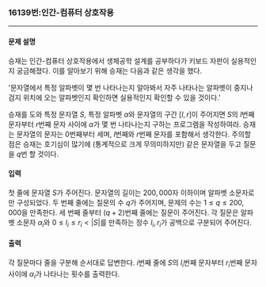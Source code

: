 ### 16139번:인간-컴퓨터 상호작용

***

#### 문제 설명
승재는 인간-컴퓨터 상호작용에서 생체공학 설계를 공부하다가 키보드 자판이 실용적인지 궁금해졌다. 이를 알아보기 위해 승재는 다음과 같은 생각을 했다. 

'문자열에서 특정 알파벳이 몇 번 나타나는지 알아봐서 자주 나타나는 알파벳이 중지나 검지 위치에 오는 알파벳인지 확인하면 실용적인지 확인할 수 있을 것이다.'

승재를 도와 특정 문자열 
$S$, 특정 알파벳 
$\alpha$와 문자열의 구간 
$[l,r]$이 주어지면 
$S$의 
$l$번째 문자부터 
$r$번째 문자 사이에 
$\alpha$가 몇 번 나타나는지 구하는 프로그램을 작성하여라. 승재는 문자열의 문자는 
$0$번째부터 세며, 
$l$번째와 
$r$번째 문자를 포함해서 생각한다. 주의할 점은 승재는 호기심이 많기에 (통계적으로 크게 무의미하지만) 같은 문자열을 두고 질문을 
$q$번 할 것이다.

#### 입력
첫 줄에 문자열 
$S$가 주어진다. 문자열의 길이는 
$200,000$자 이하이며 알파벳 소문자로만 구성되었다. 두 번째 줄에는 질문의 수 
$q$가 주어지며, 문제의 수는 
$1\leq q\leq 200,000$을 만족한다. 세 번째 줄부터 
$(q+2)$번째 줄에는 질문이 주어진다. 각 질문은 알파벳 소문자 
$\alpha_i$와 
$0\leq l_i\leq r_i<|S|$를 만족하는 정수 
$l_i,r_i$가 공백으로 구분되어 주어진다.

#### 출력
각 질문마다 줄을 구분해 순서대로 답변한다. 
$i$번째 줄에 
$S$의 
$l_i$번째 문자부터 
$r_i$번째 문자 사이에 
$\alpha_i$가 나타나는 횟수를 출력한다.
